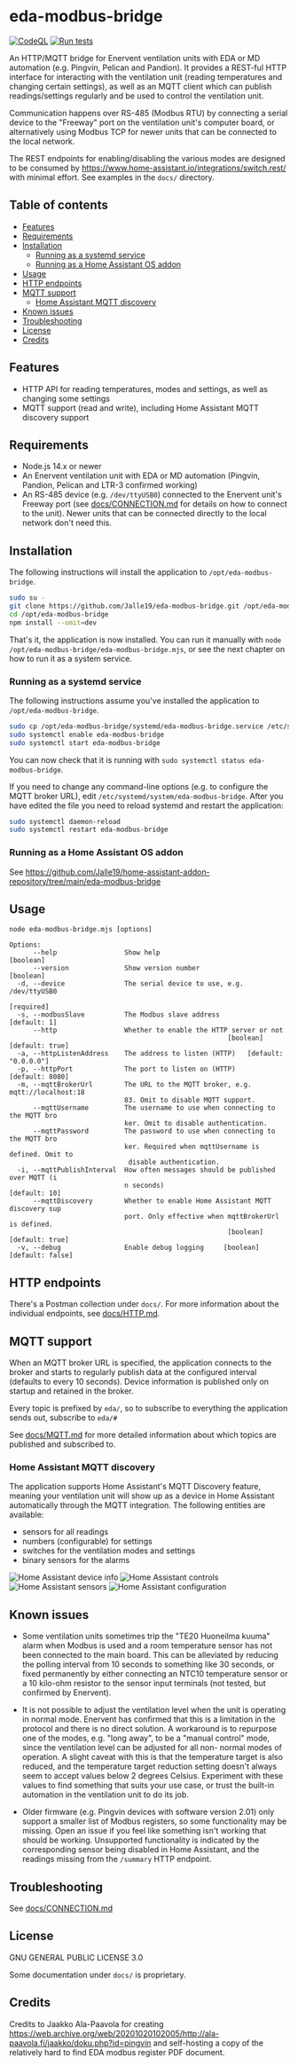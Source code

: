 # eda-modbus-bridge

[![CodeQL](https://github.com/Jalle19/eda-modbus-bridge/actions/workflows/codeql-analysis.yml/badge.svg)](https://github.com/Jalle19/eda-modbus-bridge/actions/workflows/codeql-analysis.yml)
[![Run tests](https://github.com/Jalle19/eda-modbus-bridge/actions/workflows/test.yml/badge.svg)](https://github.com/Jalle19/eda-modbus-bridge/actions/workflows/test.yml)

An HTTP/MQTT bridge for Enervent ventilation units with EDA or MD automation (e.g. Pingvin, Pelican and Pandion). It 
provides a REST-ful HTTP interface for interacting with the ventilation unit (reading temperatures and changing certain 
settings), as well as an MQTT client which can publish readings/settings regularly and be used to control the 
ventilation unit.

Communication happens over RS-485 (Modbus RTU) by connecting a serial device to the "Freeway" port on the ventilation 
unit's computer board, or alternatively using Modbus TCP for newer units that can be connected to the local network.

The REST endpoints for enabling/disabling the various modes are designed to be consumed by 
https://www.home-assistant.io/integrations/switch.rest/ with minimal effort. See examples in the `docs/` directory.

## Table of contents

* [Features](#features)
* [Requirements](#requirements)
* [Installation](#installation)
  * [Running as a systemd service](#running-as-a-systemd-service)
  * [Running as a Home Assistant OS addon](#running-as-a-home-assistant-os-addon)
* [Usage](#usage)
* [HTTP endpoints](#http-endpoints)
* [MQTT support](#mqtt-support)
  * [Home Assistant MQTT discovery](#home-assistant-mqtt-discovery)
* [Known issues](#known-issues)
* [Troubleshooting](#troubleshooting)
* [License](#license)
* [Credits](#credits)

## Features

* HTTP API for reading temperatures, modes and settings, as well as changing some settings
* MQTT support (read and write), including Home Assistant MQTT discovery support 

## Requirements

* Node.js 14.x or newer
* An Enervent ventilation unit with EDA or MD automation (Pingvin, Pandion, Pelican and LTR-3 confirmed working)
* An RS-485 device (e.g. `/dev/ttyUSB0`) connected to the Enervent unit's Freeway port (see 
  [docs/CONNECTION.md](./docs/CONNECTION.md) for details on how to connect to the unit). Newer units that can be
  connected directly to the local network don't need this.

## Installation

The following instructions will install the application to `/opt/eda-modbus-bridge`.

```bash
sudo su -
git clone https://github.com/Jalle19/eda-modbus-bridge.git /opt/eda-modbus-bridge
cd /opt/eda-modbus-bridge
npm install --omit=dev
```

That's it, the application is now installed. You can run it manually with 
`node /opt/eda-modbus-bridge/eda-modbus-bridge.mjs`, or see the next chapter on how to run it as a system service.

### Running as a systemd service

The following instructions assume you've installed the application to `/opt/eda-modbus-bridge`.

```bash
sudo cp /opt/eda-modbus-bridge/systemd/eda-modbus-bridge.service /etc/systemd/system/
sudo systemctl enable eda-modbus-bridge
sudo systemctl start eda-modbus-bridge
```

You can now check that it is running with `sudo systemctl status eda-modbus-bridge`.

If you need to change any command-line options (e.g. to configure the MQTT broker URL), 
edit `/etc/systemd/system/eda-modbus-bridge`. After you have edited the file you need to reload systemd and restart 
the application:

```bash
sudo systemctl daemon-reload
sudo systemctl restart eda-modbus-bridge
```

### Running as a Home Assistant OS addon

See https://github.com/Jalle19/home-assistant-addon-repository/tree/main/eda-modbus-bridge

## Usage

```
node eda-modbus-bridge.mjs [options]

Options:
      --help                 Show help                                 [boolean]
      --version              Show version number                       [boolean]
  -d, --device               The serial device to use, e.g. /dev/ttyUSB0
                                                                      [required]
  -s, --modbusSlave          The Modbus slave address               [default: 1]
      --http                 Whether to enable the HTTP server or not
                                                       [boolean] [default: true]
  -a, --httpListenAddress    The address to listen (HTTP)   [default: "0.0.0.0"]
  -p, --httpPort             The port to listen on (HTTP)        [default: 8080]
  -m, --mqttBrokerUrl        The URL to the MQTT broker, e.g. mqtt://localhost:18
                             83. Omit to disable MQTT support.
      --mqttUsername         The username to use when connecting to the MQTT bro
                             ker. Omit to disable authentication.
      --mqttPassword         The password to use when connecting to the MQTT bro
                             ker. Required when mqttUsername is defined. Omit to
                              disable authentication.
  -i, --mqttPublishInterval  How often messages should be published over MQTT (i
                             n seconds)                            [default: 10]
      --mqttDiscovery        Whether to enable Home Assistant MQTT discovery sup
                             port. Only effective when mqttBrokerUrl is defined.
                                                       [boolean] [default: true]
  -v, --debug                Enable debug logging     [boolean] [default: false]
```

## HTTP endpoints

There's a Postman collection under `docs/`. For more information about the individual endpoints, see
[docs/HTTP.md](./docs/HTTP.md).

## MQTT support

When an MQTT broker URL is specified, the application connects to the broker and starts to regularly publish data at 
the configured interval (defaults to every 10 seconds). Device information is published only on startup and retained 
in the broker.

Every topic is prefixed by `eda/`, so to subscribe to everything the application sends out, subscribe to `eda/#`

See [docs/MQTT.md](./docs/MQTT.md) for more detailed information about which topics are published and subscribed to.

### Home Assistant MQTT discovery

The application supports Home Assistant's MQTT Discovery feature, meaning your ventilation unit will show up as a device
in Home Assistant automatically through the MQTT integration. The following entities are available:

* sensors for all readings
* numbers (configurable) for settings
* switches for the ventilation modes and settings
* binary sensors for the alarms

![](https://raw.githubusercontent.com/Jalle19/eda-modbus-bridge/master/docs/readme_ha1.png "Home Assistant device info")
![](https://raw.githubusercontent.com/Jalle19/eda-modbus-bridge/master/docs/readme_ha2.png "Home Assistant controls")
![](https://raw.githubusercontent.com/Jalle19/eda-modbus-bridge/master/docs/readme_ha3.png "Home Assistant sensors")
![](https://raw.githubusercontent.com/Jalle19/eda-modbus-bridge/master/docs/readme_ha4.png "Home Assistant configuration")

## Known issues

* Some ventilation units sometimes trip the "TE20 Huoneilma kuuma" alarm when Modbus is used and a room temperature 
  sensor has not been connected to the main board. This can be alleviated by reducing the polling interval from 10 
  seconds to something like 30 seconds, or fixed permanently by either connecting an NTC10 temperature sensor or a 10 
  kilo-ohm resistor to the sensor input terminals (not tested, but confirmed by Enervent).

* It is not possible to adjust the ventilation level when the unit is operating in normal mode. Enervent has confirmed 
  that this is a limitation in the protocol and there is no direct solution. A workaround is to repurpose one of the 
  modes, e.g. "long away", to be a "manual control" mode, since the ventilation level can be adjusted for all non-
  normal modes of operation. A slight caveat with this is that the temperature target is also reduced, and the 
  temperature target reduction setting doesn't always seem to accept values below 2 degrees Celsius. Experiment with 
  these values to find something that suits your use case, or trust the built-in automation in the ventilation unit to 
  do its job.

* Older firmware (e.g. Pingvin devices with software version 2.01) only support a smaller list of Modbus registers, so 
  some functionality may be missing. Open an issue if you feel like something isn't working that should be working. 
  Unsupported functionality is indicated by the corresponding sensor being disabled in Home Assistant, and the readings 
  missing from the `/summary` HTTP endpoint.

## Troubleshooting

See [docs/CONNECTION.md](./docs/CONNECTION.md)

## License

GNU GENERAL PUBLIC LICENSE 3.0

Some documentation under `docs/` is proprietary. 

## Credits

Credits to Jaakko Ala-Paavola for creating https://web.archive.org/web/20201020102005/http://ala-paavola.fi/jaakko/doku.php?id=pingvin 
and self-hosting a copy of the relatively hard to find EDA modbus register PDF document.
